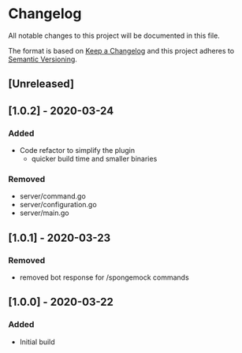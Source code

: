 # Changelog
All notable changes to this project will be documented in this file.

The format is based on [Keep a Changelog](http://keepachangelog.com/en/1.0.0/)
and this project adheres to [Semantic Versioning](http://semver.org/spec/v2.0.0.html).

## [Unreleased]

## [1.0.2] - 2020-03-24
### Added
- Code refactor to simplify the plugin
    - quicker build time and smaller binaries

### Removed
- server/command.go
- server/configuration.go
- server/main.go

## [1.0.1] - 2020-03-23
### Removed
- removed bot response for /spongemock commands

## [1.0.0] - 2020-03-22
### Added
- Initial build